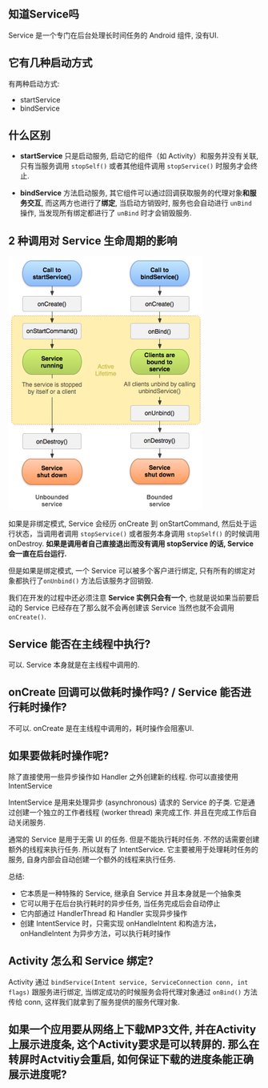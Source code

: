 ## 知道Service吗

Service 是一个专门在后台处理长时间任务的 Android 组件, 没有UI.

## 它有几种启动方式

有两种启动方式:

* startService
* bindService

## 什么区别

* **startService** 只是启动服务, 启动它的组件（如 Activity）和服务并没有关联, 只有当服务调用 `stopSelf()` 或者其他组件调用 `stopService()` 时服务才会终止.

* **bindService** 方法启动服务, 其它组件可以通过回调获取服务的代理对象**和服务交互**, 而这两方也进行了**绑定**, 当启动方销毁时, 服务也会自动进行 `unBind` 操作, 当发现所有绑定都进行了 `unBind` 时才会销毁服务.

## 2 种调用对 Service 生命周期的影响

![service-lifecycle](asset/service-lifecycle.png)

如果是非绑定模式, Service 会经历 onCreate 到 onStartCommand, 然后处于运行状态，当调用者调用 `stopService()` 或者服务本身调用 `stopSelf()` 的时候调用 onDestroy. **如果是调用者自己直接退出而没有调用 stopService 的话, Service 会一直在后台运行.**

但是如果是绑定模式, 一个 Service 可以被多个客户进行绑定, 只有所有的绑定对象都执行了`onUnbind()` 方法后该服务才回销毁.

我们在开发的过程中还必须注意 **Service 实例只会有一个**, 也就是说如果当前要启动的 Service 已经存在了那么就不会再创建该 Service 当然也就不会调用 `onCreate()`.

## Service 能否在主线程中执行?

可以. Service 本身就是在主线程中调用的.

## onCreate 回调可以做耗时操作吗? / Service 能否进行耗时操作?

不可以. onCreate 是在主线程中调用的，耗时操作会阻塞UI.

## 如果要做耗时操作呢?

除了直接使用一些异步操作如 Handler 之外创建新的线程. 你可以直接使用 IntentService

IntentService 是用来处理异步 (asynchronous) 请求的 Service 的子类. 它是通过创建一个独立的工作者线程 (worker thread) 来完成工作. 并且在完成工作后自动关闭服务. 

通常的 Service 是用于无需 UI 的任务. 但是不能执行耗时任务. 不然的话需要创建额外的线程来执行任务. 所以就有了 IntentService. 它主要被用于处理耗时任务的服务, 自身内部会自动创建一个额外的线程来执行任务. 

总结:

* 它本质是一种特殊的 Service, 继承自 Service 并且本身就是一个抽象类
* 它可以用于在后台执行耗时的异步任务, 当任务完成后会自动停止
* 它内部通过 HandlerThread 和 Handler 实现异步操作
* 创建 IntentService 时，只需实现 onHandleIntent 和构造方法，onHandleIntent 为异步方法，可以执行耗时操作

## Activity 怎么和 Service 绑定?

Activity 通过 `bindService(Intent service, ServiceConnection conn, int flags)` 跟服务进行绑定, 当绑定成功的时候服务会将代理对象通过  `onBind()` 方法传给 conn, 这样我们就拿到了服务提供的服务代理对象.

## 如果一个应用要从网络上下载MP3文件, 并在Activity上展示进度条, 这个Activity要求是可以转屏的. 那么在转屏时Actvitiy会重启, 如何保证下载的进度条能正确展示进度呢?
